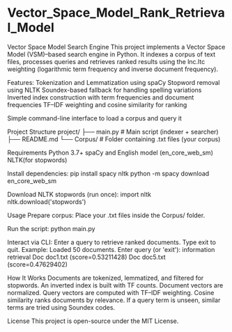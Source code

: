 # Vector_Space_Model_Rank_Retrieval_Model

Vector Space Model Search Engine
This project implements a Vector Space Model (VSM)–based search engine in Python. 
It indexes a corpus of text files, processes queries and retrieves ranked results using the lnc.ltc weighting (logarithmic term frequency and inverse document frequency).

Features:
Tokenization and Lemmatization using spaCy
Stopword removal using NLTK
Soundex-based fallback for handling spelling variations
Inverted index construction with term frequencies and document frequencies
TF–IDF weighting and cosine similarity for ranking

Simple command-line interface to load a corpus and query it

Project Structure
project/
├── main.py                 # Main script (indexer + searcher)
├── README.md
└── Corpus/                 # Folder containing .txt files (your corpus)

Requirements
Python 3.7+
spaCy and English model (en_core_web_sm)
NLTK(for stopwords)

Install dependencies:
pip install spacy nltk
python -m spacy download en_core_web_sm

Download NLTK stopwords (run once):
import nltk
nltk.download('stopwords')

Usage
Prepare corpus:
Place your .txt files inside the Corpus/ folder.

Run the script:
python main.py

Interact via CLI:
Enter a query to retrieve ranked documents.
Type exit to quit.
Example:
Loaded 50 documents.
Enter query (or 'exit'): information retrieval
Doc doc1.txt (score=0.53211428)
Doc doc5.txt (score=0.47629402)

How It Works
Documents are tokenized, lemmatized, and filtered for stopwords.
An inverted index is built with TF counts.
Document vectors are normalized.
Query vectors are computed with TF–IDF weighting.
Cosine similarity ranks documents by relevance.
If a query term is unseen, similar terms are tried using Soundex codes.

License
This project is open-source under the MIT License.

